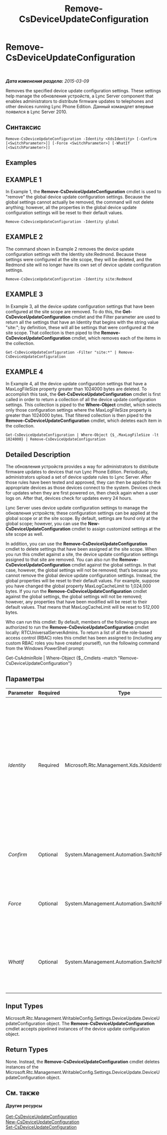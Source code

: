 ﻿---
title: Remove-CsDeviceUpdateConfiguration
TOCTitle: Remove-CsDeviceUpdateConfiguration
ms:assetid: 4335eb24-61a6-4e76-8242-edfd861d7d0b
ms:mtpsurl: https://technet.microsoft.com/ru-ru/library/Gg425933(v=OCS.15)
ms:contentKeyID: 49309601
ms.date: 05/19/2016
mtps_version: v=OCS.15
ms.translationtype: HT
---

# Remove-CsDeviceUpdateConfiguration

 

_**Дата изменения раздела:** 2015-03-09_

Removes the specified device update configuration settings. These settings help manage the обновления устройств, a Lync Server component that enables administrators to distribute firmware updates to telephones and other devices running Lync Phone Edition. Данный командлет впервые появился в Lync Server 2010.

## Синтаксис

    Remove-CsDeviceUpdateConfiguration -Identity <XdsIdentity> [-Confirm [<SwitchParameter>]] [-Force <SwitchParameter>] [-WhatIf [<SwitchParameter>]]

## Examples

## EXAMPLE 1

In Example 1, the **Remove-CsDeviceUpdateConfiguration** cmdlet is used to "remove" the global device update configuration settings. Because the global settings cannot actually be removed, the command will not delete anything; however, all the properties in the global device update configuration settings will be reset to their default values.

    Remove-CsDeviceUpdateConfiguration -Identity global

## EXAMPLE 2

The command shown in Example 2 removes the device update configuration settings with the Identity site:Redmond. Because these settings were configured at the site scope, they will be deleted, and the Redmond site will no longer have its own set of device update configuration settings.

    Remove-CsDeviceUpdateConfiguration -Identity site:Redmond

## EXAMPLE 3

In Example 3, all the device update configuration settings that have been configured at the site scope are removed. To do this, the **Get-CsDeviceUpdateConfiguration** cmdlet and the Filter parameter are used to return all the settings that have an Identity that begins with the string value "site:"; by definition, these will all be settings that were configured at the site scope. That collection is then piped to the **Remove-CsDeviceUpdateConfiguration** cmdlet, which removes each of the items in the collection.

    Get-CsDeviceUpdateConfiguration -Filter "site:*" | Remove-CsDeviceUpdateConfiguration 

## EXAMPLE 4

In Example 4, all the device update configuration settings that have a MaxLogFileSize property greater than 1024000 bytes are deleted. To accomplish this task, the **Get-CsDeviceUpdateConfiguration** cmdlet is first called in order to return a collection of all the device update configuration settings. This collection is piped to the **Where-Object** cmdlet, which selects only those configuration settings where the MaxLogFileSize property is greater than 1024000 bytes. That filtered collection is then piped to the **Remove-CsDeviceUpdateConfiguration** cmdlet, which deletes each item in the collection.

    Get-CsDeviceUpdateConfiguration | Where-Object {$_.MaxLogFileSize -lt 1024000} | Remove-CsDeviceUpdateConfiguration

## Detailed Description

The обновления устройств provides a way for administrators to distribute firmware updates to devices that run Lync Phone Edition. Periodically, administrators upload a set of device update rules to Lync Server. After those rules have been tested and approved, they can then be applied to the appropriate devices as those devices connect to the system. Devices check for updates when they are first powered on, then check again when a user logs on. After that, devices check for updates every 24 hours.

Lync Server uses device update configuration settings to manage the обновления устройств; these configuration settings can be applied at the global scope or at the site scope. By default, settings are found only at the global scope; however, you can use the **New-CsDeviceUpdateConfiguration** cmdlet to assign customized settings at the site scope as well.

In addition, you can use the **Remove-CsDeviceUpdateConfiguration** cmdlet to delete settings that have been assigned at the site scope. When you run this cmdlet against a site, the device update configuration settings assigned to that site are removed. You can also run the **Remove-CsDeviceUpdateConfiguration** cmdlet against the global settings. In that case, however, the global settings will not be removed; that’s because you cannot remove the global device update configuration settings. Instead, the global properties will be reset to their default values. For example, suppose you have changed the global property MaxLogCacheLimit to 1,024,000 bytes. If you run the **Remove-CsDeviceUpdateConfiguration** cmdlet against the global settings, the global settings will not be removed; however, any properties that have been modified will be reset to their default values. That means that MaxLogCacheLimit will be reset to 512,000 bytes.

Who can run this cmdlet: By default, members of the following groups are authorized to run the **Remove-CsDeviceUpdateConfiguration** cmdlet locally: RTCUniversalServerAdmins. To return a list of all the role-based access control (RBAC) roles this cmdlet has been assigned to (including any custom RBAC roles you have created yourself), run the following command from the Windows PowerShell prompt:

Get-CsAdminRole | Where-Object {$\_.Cmdlets –match "Remove-CsDeviceUpdateConfiguration"}

## Параметры


<table>
<colgroup>
<col style="width: 25%" />
<col style="width: 25%" />
<col style="width: 25%" />
<col style="width: 25%" />
</colgroup>
<thead>
<tr class="header">
<th>Parameter</th>
<th>Required</th>
<th>Type</th>
<th>Description</th>
</tr>
</thead>
<tbody>
<tr class="odd">
<td><p><em>Identity</em></p></td>
<td><p>Required</p></td>
<td><p>Microsoft.Rtc.Management.Xds.XdsIdentity</p></td>
<td><p>Indicates the Identity of the device update configuration settings to be removed. To refer to the global settings, use this syntax: -Identity global. To refer to site settings, use syntax similar to this: -Identity site:Redmond. Note that you cannot use wildcards when specifying an Identity.</p></td>
</tr>
<tr class="even">
<td><p><em>Confirm</em></p></td>
<td><p>Optional</p></td>
<td><p>System.Management.Automation.SwitchParameter</p></td>
<td><p>Запрашивает подтверждение перед выполнением команды.</p></td>
</tr>
<tr class="odd">
<td><p><em>Force</em></p></td>
<td><p>Optional</p></td>
<td><p>System.Management.Automation.SwitchParameter</p></td>
<td><p>Suppresses the display of any non-fatal error message that might occur when running the command.</p></td>
</tr>
<tr class="even">
<td><p><em>WhatIf</em></p></td>
<td><p>Optional</p></td>
<td><p>System.Management.Automation.SwitchParameter</p></td>
<td><p>Описывает, что произойдет при выполнении команды без реального выполнения команды.</p></td>
</tr>
</tbody>
</table>


## Input Types

Microsoft.Rtc.Management.WritableConfig.Settings.DeviceUpdate.DeviceUpdateConfiguration object. The **Remove-CsDeviceUpdateConfiguration** cmdlet accepts pipelined instances of the device update configuration object.

## Return Types

None. Instead, the **Remove-CsDeviceUpdateConfiguration** cmdlet deletes instances of the Microsoft.Rtc.Management.WritableConfig.Settings.DeviceUpdate.DeviceUpdateConfiguration object.

## См. также

#### Другие ресурсы

[Get-CsDeviceUpdateConfiguration](get-csdeviceupdateconfiguration.md)  
[New-CsDeviceUpdateConfiguration](new-csdeviceupdateconfiguration.md)  
[Set-CsDeviceUpdateConfiguration](set-csdeviceupdateconfiguration.md)

